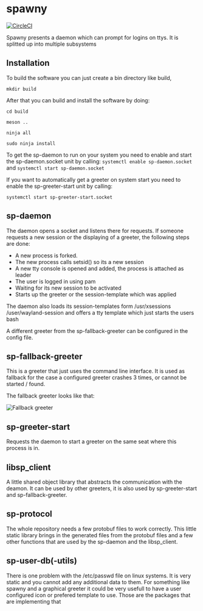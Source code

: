 # spawny

[![CircleCI](https://circleci.com/gh/marcelhollerbach/spawny.svg?style=svg)](https://circleci.com/gh/marcelhollerbach/spawny)

Spawny presents a daemon which can prompt for logins on ttys.
It is splitted up into multiple subsystems

## Installation
To build the software you can just create a bin directory like build,

`mkdir build`

After that you can build and install the software by doing:

`cd build`

`meson ..`

`ninja all`

`sudo ninja install`

To get the sp-daemon to run on your system you need to enable and start the sp-daemon.socket unit by calling:
`systemctl enable sp-daemon.socket`
and
`systemctl start sp-daemon.socket`

If you want to automatically get a greeter on system start you need to enable the sp-greeter-start unit by calling:

`systemctl start sp-greeter-start.socket`

## sp-daemon

The daemon opens a socket and listens there for requests.
If someone requests a new session or the displaying of a greeter, the following steps are done:
* A new process is forked.
* The new process calls setsid() so its a new session
* A new tty console is opened and added, the process is attached as leader
* The user is logged in using pam
* Waiting for its new session to be activated
* Starts up the greeter or the session-template which was applied

The daemon also loads its session-templates form /usr/xsessions /user/wayland-session and offers a tty template which just starts the users bash

A different greeter from the sp-fallback-greeter can be configured in the config file.

## sp-fallback-greeter

This is a greeter that just uses the command line interface. It is used as fallback for the case a configured greeter crashes 3 times, or cannot be started / found.

The fallback greeter looks like that:

![Fallback greeter](https://cloud.githubusercontent.com/assets/1415748/17888029/6235d18a-6929-11e6-9f77-87d934d70be0.png)

## sp-greeter-start

Requests the daemon to start a greeter on the same seat where this process is in.

## libsp_client

A little shared object library that abstracts the communication with the deamon. It can be used by other greeters, it is also used by sp-greeter-start and sp-fallback-greeter.

## sp-protocol

The whole repository needs a few protobuf files to work correctly. This little static library brings in the generated files from the protobuf files and a few other functions that are used by the sp-daemon and the libsp_client.

## sp-user-db(-utils)

There is one problem with the /etc/passwd file on linux systems. It is very static and you cannot add any additional data to them. For something like spawny and a graphical greeter it could be very usefull to have a user configured icon or prefered template to use. Those are the packages that are implementing that
